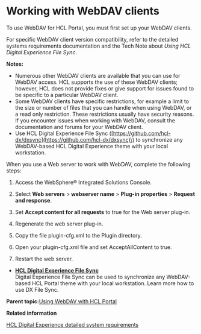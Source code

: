 # Working with WebDAV clients 

To use WebDAV for HCL Portal, you must first set up your WebDAV clients.

For specific WebDAV client version compatibility, refer to the detailed systems requirements documentation and the Tech Note about *Using HCL Digital Experience File Sync*.

**Notes:**

-   Numerous other WebDAV clients are available that you can use for WebDAV access. HCL supports the use of these WebDAV clients; however, HCL does not provide fixes or give support for issues found to be specific to a particular WebDAV client.
-   Some WebDAV clients have specific restrictions, for example a limit to the size or number of files that you can handle when using WebDAV, or a read only restriction. These restrictions usually have security reasons. If you encounter issues when working with WebDAV, consult the documentation and forums for your WebDAV client.
-   Use HCL Digital Experience File Sync \([https://github.com/hcl-dx/dxsync](https://github.com/hcl-dx/dxsync)\) to synchronize any WebDAV-based HCL Digital Experience theme with your local workstation.

When you use a Web server to work with WebDAV, complete the following steps:

1.  Access the WebSphere® Integrated Solutions Console.

2.  Select **Web servers** \> **webserver name** \> **Plug-in properties** \> **Request and response**.

3.  Set **Accept content for all requests** to true for the Web server plug-in.

4.  Regenerate the web server plug-in.

5.  Copy the file plugin-cfg.xml to the Plugin directory.

6.  Open your plugin-cfg.xml file and set AcceptAllContent to true.

7.  Restart the web server.


-   **[HCL Digital Experience File Sync ](../dxsync/DXSync.md)**  
Digital Experience File Sync can be used to synchronize any WebDAV-based HCL Portal theme with your local workstation. Learn more how to use DX File Sync.

**Parent topic:**[Using WebDAV with HCL Portal](../admin-system/webdav.md)

**Related information**  


[HCL Digital Experience detailed system requirements](https://support.hcltechsw.com/csm?id=kb_article&sysparm_article=KB0013514)

